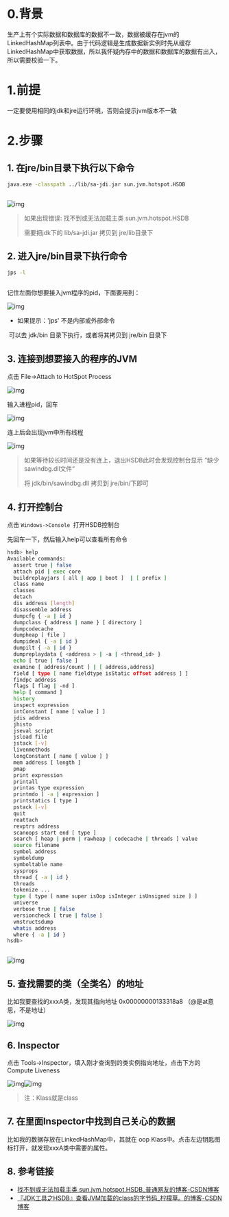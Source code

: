 #  0.背景

生产上有个实际数据和数据库的数据不一致，数据被缓存在jvm的LinkedHashMap列表中。由于代码逻辑是生成数据新实例时先从缓存LinkedHashMap中获取数据，所以我怀疑内存中的数据和数据库的数据有出入，所以需要校验一下。



# 1.前提

一定要使用相同的jdk和jre运行环境，否则会提示jvm版本不一致



# 2.步骤

## 1. 在jre/bin目录下执行以下命令

```bash
java.exe -classpath ../lib/sa-jdi.jar sun.jvm.hotspot.HSDB
```

![点击并拖拽以移动](data:image/gif;base64,R0lGODlhAQABAPABAP///wAAACH5BAEKAAAALAAAAAABAAEAAAICRAEAOw==)

![img](./_media/cb8e7ef1153e44c2bceaf52beb5b8359.png)

> 如果出现错误: 找不到或无法加载主类 sun.jvm.hotspot.HSDB
>
> 需要把jdk下的 lib/sa-jdi.jar 拷贝到 jre/lib目录下

## 2. 进入jre/bin目录下执行命令

```bash
jps -l
```

![点击并拖拽以移动](data:image/gif;base64,R0lGODlhAQABAPABAP///wAAACH5BAEKAAAALAAAAAABAAEAAAICRAEAOw==)

记住左面你想要接入jvm程序的pid，下面要用到： 

 ![img](./_media/04164d3e43484f4cac690bb75c4101e0.png)

- 如果提示：'jps' 不是内部或外部命令

​    可以去 jdk/bin 目录下执行，或者将其拷贝到 jre/bin 目录下

## 3. 连接到想要接入的程序的JVM

点击 File->Attach to HotSpot Process

![img](./_media/1fae6a9487354880a1af7ff3c9b83eb4.png)

 输入进程pid，回车

![img](./_media/c762fe996cf44e349cdde506b7904ef1.png)

连上后会出现jvm中所有线程

![img](./_media/415d44fa5e164bf0a687ce92456e8bc1.png)



> 如果等待较长时间还是没有连上，退出HSDB此时会发现控制台显示 ”缺少sawindbg.dll文件“
>
>  将 jdk/bin/sawindbg.dll 拷贝到 jre/bin/下即可

## 4. 打开控制台

点击 `Windows->Console `打开HSDB控制台

先回车一下，然后输入help可以查看所有命令

```bash
hsdb> help
Available commands:
  assert true | false
  attach pid | exec core
  buildreplayjars [ all | app | boot ]  | [ prefix ]
  class name
  classes
  detach
  dis address [length]
  disassemble address
  dumpcfg { -a | id }
  dumpclass { address | name } [ directory ]
  dumpcodecache
  dumpheap [ file ]
  dumpideal { -a | id }
  dumpilt { -a | id }
  dumpreplaydata { <address > | -a | <thread_id> }
  echo [ true | false ]
  examine [ address/count ] | [ address,address]
  field [ type [ name fieldtype isStatic offset address ] ]
  findpc address
  flags [ flag | -nd ]
  help [ command ]
  history
  inspect expression
  intConstant [ name [ value ] ]
  jdis address
  jhisto
  jseval script
  jsload file
  jstack [-v]
  livenmethods
  longConstant [ name [ value ] ]
  mem address [ length ]
  pmap
  print expression
  printall
  printas type expression
  printmdo [ -a | expression ]
  printstatics [ type ]
  pstack [-v]
  quit
  reattach
  revptrs address
  scanoops start end [ type ]
  search [ heap | perm | rawheap | codecache | threads ] value
  source filename
  symbol address
  symboldump
  symboltable name
  sysprops
  thread { -a | id }
  threads
  tokenize ...
  type [ type [ name super isOop isInteger isUnsigned size ] ]
  universe
  verbose true | false
  versioncheck [ true | false ]
  vmstructsdump
  whatis address
  where { -a | id }
hsdb> 
```

![点击并拖拽以移动](data:image/gif;base64,R0lGODlhAQABAPABAP///wAAACH5BAEKAAAALAAAAAABAAEAAAICRAEAOw==)

![img](./_media/24494c3f3a7f475c92f678ce342d81c9.png)

##  5. 查找需要的类（全类名）的地址

比如我要查找的xxxA类，发现其指向地址 0x00000000133318a8 （@是at意思，不是地址）

![img](./_media/9544ec07a5f647299808319bb7ee40e6.png)

##  6. Inspector

点击 Tools->Inspector，填入刚才查询到的类实例指向地址，点击下方的Compute Liveness

![img](./_media/811307fb16084389aae32a767e8416d6.png)![img](./_media/ae6da83457b3436f975a14df74608e80.png)

> 注：Klass就是class 

## 7. 在里面Inspector中找到自己关心的数据

比如我的数据存放在LinkedHashMap中，其就在 oop Klass中。点击左边钥匙图标打开，就发现xxxA类中需要的属性。

## 8. 参考链接

- [找不到或无法加载主类 sun.jvm.hotspot.HSDB_普通网友的博客-CSDN博客](https://blog.csdn.net/m0_67401055/article/details/124479972)
- [『JDK工具之HSDB』查看JVM加载的class的字节码_柠檬草。的博客-CSDN博客](https://blog.csdn.net/yyx3214/article/details/103754516)